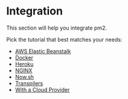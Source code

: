 # Integration

This section will help you integrate pm2.

Pick the tutorial that best matches your needs:

- [AWS Elastic Beanstalk](/runtime/integration/elastic-beanstalk/)
- [Docker](/runtime/integration/docker/)
- [Heroku](/runtime/integration/heroku/)
- [NGINX](/runtime/integration/nginx/)
- [Now.sh](/runtime/integration/now/)
- [Transpilers](/runtime/integration/transpilers/)
- [With a Cloud Provider](/runtime/integration/cloud-providers/)